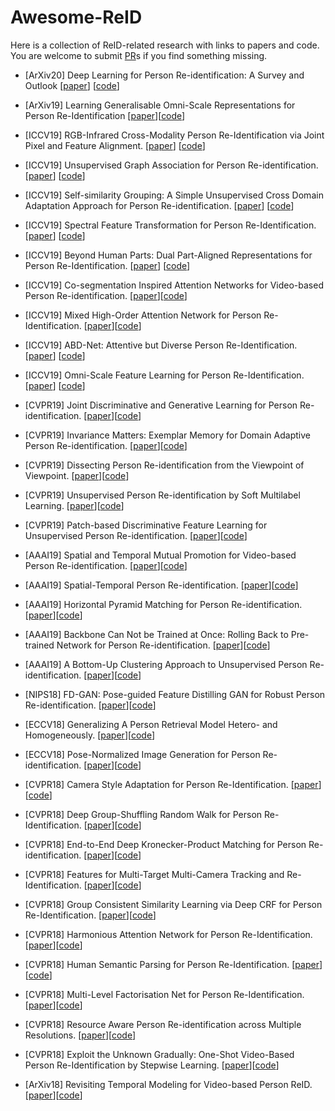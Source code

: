 # Awesome-ReID
Here is a collection of ReID-related research with links to papers and code. You are welcome to submit [PR](https://help.github.com/articles/creating-a-pull-request/)s if you find something missing.


- [ArXiv20] Deep Learning for Person Re-identification: A Survey and Outlook [[paper](https://arxiv.org/abs/2001.04193)] [[code](https://github.com/mangye16/ReID-Survey)]

- [ArXiv19] Learning Generalisable Omni-Scale Representations for Person Re-Identification [[paper](https://arxiv.org/abs/1910.06827)][[code](https://github.com/KaiyangZhou/deep-person-reid)]

- [ICCV19] RGB-Infrared Cross-Modality Person Re-Identification via Joint Pixel and Feature Alignment. [[paper](http://openaccess.thecvf.com/content_ICCV_2019/papers/Wang_RGB-Infrared_Cross-Modality_Person_Re-Identification_via_Joint_Pixel_and_Feature_Alignment_ICCV_2019_paper.pdf)] [[code](https://github.com/wangguanan/AlignGAN)]

- [ICCV19] Unsupervised Graph Association for Person Re-identification. [[paper](https://github.com/yichuan9527/Unsupervised-Graph-Association-for-Person-Re-identification)] [[code](https://github.com/yichuan9527/Unsupervised-Graph-Association-for-Person-Re-identification)]

- [ICCV19] Self-similarity Grouping: A Simple Unsupervised Cross Domain Adaptation Approach for Person Re-identification. [[paper](http://openaccess.thecvf.com/content_ICCV_2019/papers/Fu_Self-Similarity_Grouping_A_Simple_Unsupervised_Cross_Domain_Adaptation_Approach_for_ICCV_2019_paper.pdf)] [[code](https://github.com/OasisYang/SSG)]

- [ICCV19] Spectral Feature Transformation for Person Re-Identification. [[paper](http://openaccess.thecvf.com/content_ICCV_2019/papers/Luo_Spectral_Feature_Transformation_for_Person_Re-Identification_ICCV_2019_paper.pdf)] [[code](https://github.com/LuckyDC/SFT_REID)]

- [ICCV19] Beyond Human Parts: Dual Part-Aligned Representations for Person Re-Identification. [[paper](http://openaccess.thecvf.com/content_ICCV_2019/papers/Guo_Beyond_Human_Parts_Dual_Part-Aligned_Representations_for_Person_Re-Identification_ICCV_2019_paper.pdf)] [[code](https://github.com/ggjy/P2Net.pytorch)]

- [ICCV19] Co-segmentation Inspired Attention Networks for Video-based Person Re-identification. [[paper](http://openaccess.thecvf.com/content_ICCV_2019/papers/Subramaniam_Co-Segmentation_Inspired_Attention_Networks_for_Video-Based_Person_Re-Identification_ICCV_2019_paper.pdf)][[code](https://github.com/InnovArul/vidreid_cosegmentation)]

- [ICCV19] Mixed High-Order Attention Network for Person Re-Identification. [[paper](https://arxiv.org/abs/1908.05819)][[code](https://github.com/chenbinghui1/MHN)]

- [ICCV19] ABD-Net: Attentive but Diverse Person Re-Identification. [[paper](https://arxiv.org/abs/1908.01114)] [[code](https://github.com/TAMU-VITA/ABD-Net)]

- [ICCV19] Omni-Scale Feature Learning for Person Re-Identification. [[paper](https://arxiv.org/abs/1905.00953)] [[code](https://github.com/KaiyangZhou/deep-person-reid)]

- [CVPR19] Joint Discriminative and Generative Learning for Person Re-identification. [[paper](https://arxiv.org/abs/1904.07223)][[code](https://github.com/NVlabs/DG-Net)]
- [CVPR19] Invariance Matters: Exemplar Memory for Domain Adaptive Person Re-identification. [[paper](https://arxiv.org/abs/1904.01990)][[code](https://github.com/zhunzhong07/ECN)]
- [CVPR19] Dissecting Person Re-identification from the Viewpoint of Viewpoint. [[paper](https://arxiv.org/abs/1812.02162)][[code](https://github.com/sxzrt/Dissecting-Person-Re-ID-from-the-Viewpoint-of-Viewpoint)]
- [CVPR19] Unsupervised Person Re-identification by Soft Multilabel Learning. [[paper](https://arxiv.org/abs/1903.06325)][[code](https://github.com/KovenYu/MAR)]
- [CVPR19] Patch-based Discriminative Feature Learning for Unsupervised Person Re-identification. [[paper](https://kovenyu.com/publication/2019-cvpr-pedal/)][[code](https://github.com/QizeYang/PAUL)]

- [AAAI19] Spatial and Temporal Mutual Promotion for Video-based Person Re-identification. [[paper](https://arxiv.org/abs/1812.10305)][[code](https://github.com/yolomax/person-reid-lib)]

- [AAAI19] Spatial-Temporal Person Re-identification. [[paper](https://arxiv.org/abs/1812.03282)][[code](https://github.com/Wanggcong/Spatial-Temporal-Re-identification)]

- [AAAI19] Horizontal Pyramid Matching for Person Re-identification. [[paper](https://arxiv.org/abs/1804.05275)][[code](https://github.com/OasisYang/HPM)]

- [AAAI19] Backbone Can Not be Trained at Once: Rolling Back to Pre-trained Network for Person Re-identification. [[paper](https://arxiv.org/abs/1901.06140)][[code](https://github.com/youngminPIL/rollback)]

- [AAAI19] A Bottom-Up Clustering Approach to Unsupervised Person Re-identification. [[paper](https://vana77.github.io/vana77.github.io/images/AAAI19.pdf)][[code](https://github.com/vana77/Bottom-up-Clustering-Person-Re-identification)]

- [NIPS18] FD-GAN: Pose-guided Feature Distilling GAN for Robust Person Re-identification. [[paper](https://arxiv.org/abs/1810.02936)][[code](https://github.com/yxgeee/FD-GAN)]

- [ECCV18] Generalizing A Person Retrieval Model Hetero- and Homogeneously. [[paper](http://openaccess.thecvf.com/content_ECCV_2018/papers/Zhun_Zhong_Generalizing_A_Person_ECCV_2018_paper.pdf)][[code](https://github.com/zhunzhong07/HHL)]

- [ECCV18] Pose-Normalized Image Generation for Person Re-identification. [[paper](https://arxiv.org/abs/1712.02225)][[code](https://github.com/naiq/PN_GAN)]

- [CVPR18] Camera Style Adaptation for Person Re-Identification. [[paper](https://arxiv.org/abs/1711.10295)][[code](https://github.com/zhunzhong07/CamStyle)]

- [CVPR18] Deep Group-Shuffling Random Walk for Person Re-Identification. [[paper](https://arxiv.org/abs/1807.11178)][[code](https://github.com/YantaoShen/kpm_rw_person_reid)]

- [CVPR18] End-to-End Deep Kronecker-Product Matching for Person Re-identification. [[paper](https://arxiv.org/abs/1807.11182)][[code](https://github.com/YantaoShen/kpm_rw_person_reid)]

- [CVPR18] Features for Multi-Target Multi-Camera Tracking and Re-Identification. [[paper](https://arxiv.org/abs/1803.10859)][[code](https://github.com/ergysr/DeepCC)]

- [CVPR18] Group Consistent Similarity Learning via Deep CRF for Person Re-Identification. [[paper](http://openaccess.thecvf.com/content_cvpr_2018/papers/Chen_Group_Consistent_Similarity_CVPR_2018_paper.pdf)][[code](https://github.com/dapengchen123/crf_affinity)]

- [CVPR18] Harmonious Attention Network for Person Re-Identification. [[paper](https://arxiv.org/abs/1802.08122)][[code](https://github.com/KaiyangZhou/deep-person-reid)]

- [CVPR18] Human Semantic Parsing for Person Re-Identification. [[paper](https://arxiv.org/abs/1804.00216)][[code](https://github.com/emrahbasaran/SPReID)]

- [CVPR18] Multi-Level Factorisation Net for Person Re-Identification. [[paper](https://arxiv.org/abs/1803.09132)][[code](https://github.com/KaiyangZhou/deep-person-reid)]

- [CVPR18] Resource Aware Person Re-identification across Multiple Resolutions. [[paper](https://arxiv.org/abs/1805.08805)][[code](https://github.com/mileyan/DARENet)]

- [CVPR18] Exploit the Unknown Gradually: One-Shot Video-Based Person Re-Identification by Stepwise Learning. [[paper](https://yu-wu.net/pdf/CVPR2018_Exploit-Unknown-Gradually.pdf)][[code](https://github.com/Yu-Wu/Exploit-Unknown-Gradually)]

- [ArXiv18] Revisiting Temporal Modeling for Video-based Person ReID. [[paper](https://arxiv.org/abs/1805.02104)][[code](https://github.com/jiyanggao/Video-Person-ReID)]
